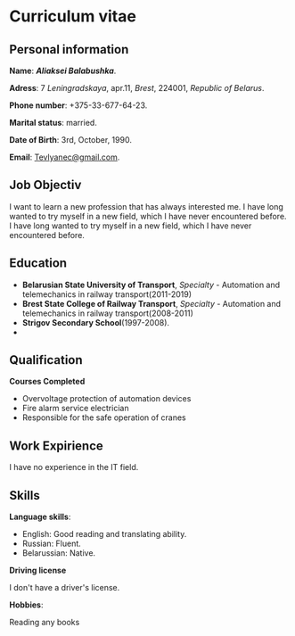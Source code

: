 # Curriculum vitae
  
## Personal information 
  
**Name**: ***Aliaksei Balabushka***.

**Adress**: 7 *Leningradskaya*, apr.11, *Brest*, 224001, *Republic of Belarus*.

**Phone number**: +375-33-677-64-23.

**Marital status**: married.

**Date of Birth**: 3rd, October, 1990.

**Email**: Tevlyanec@gmail.com.

## Job Objectiv

I want to learn a new profession that has always interested me. 
I have long wanted to try myself in a new field, which I have never encountered before.
I have long wanted to try myself in a new field, which I have never encountered before.

## Education

* **Belarusian State University of Transport**, *Specialty* - Automation and telemechanics in railway transport(2011-2019)
* **Brest State College of Railway Transport**, *Specialty* - Automation and telemechanics in railway transport(2008-2011)
* **Strigov Secondary School**(1997-2008).
* 
## Qualification

**Courses Completed**
* Overvoltage protection of automation devices
* Fire alarm service electrician
* Responsible for the safe operation of cranes
## Work Expirience

I have no experience in the IT field.

## Skills

**Language skills**:
* English: Good reading and translating ability.
* Russian: Fluent.
* Belarussian: Native.

**Driving license**

I don't have a driver's license.

**Hobbies**:

Reading any books
